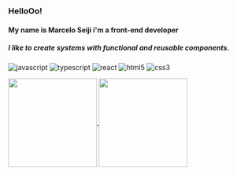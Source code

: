 ### HelloOo!
#### My name is Marcelo Seiji i'm a front-end developer
##### I like to create systems with functional and reusable components.

![javascript](https://img.shields.io/static/v1?logo=javascript&label=&message=JavaScript&color=111&logoColor=ebe013&style=flat)
![typescript](https://img.shields.io/static/v1?logo=typescript&label=&message=TypeScript&color=111&logoColor=1369eb&style=flat)
![react](https://img.shields.io/static/v1?logo=react&label=&message=React&color=111&logoColor=03bafc&style=flat)
![html5](https://img.shields.io/static/v1?logo=html5&label=&message=Html&color=111&logoColor=eb3013&style=flat)
![css3](https://img.shields.io/static/v1?logo=css3&label=&message=Css&color=111&logoColor=eb6d13&style=flat)

<a href="https://github.com/marceloseiji/github-readme-stats">
  <img align="center" height="180em" src="https://github-readme-stats.vercel.app/api/?username=marceloseiji&repo=github-readme-stats&theme=tokyonight&hide=contribs" />
</a>
<a href="https://github.com/marceloseiji/convoychat">
  <img align="center" height="180em" src="https://github-readme-stats.vercel.app/api/top-langs?username=marceloseiji&layout=compact&theme=tokyonight" />
</a>
